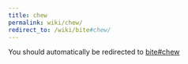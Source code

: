 ```yaml
---
title: chew
permalink: wiki/chew/
redirect_to: /wiki/bite#chew/
---
```


You should automatically be redirected to [bite#chew](/wiki/bite#chew/)
